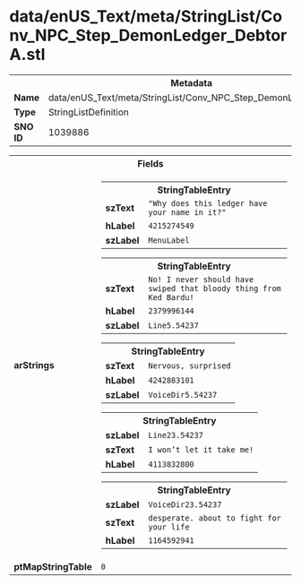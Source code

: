 <h1>data/enUS_Text/meta/StringList/Conv_NPC_Step_DemonLedger_DebtorA.stl</h1><table><tr><th colspan="100%">Metadata</th></tr><tr><td><b>Name</b></td><td>data/enUS_Text/meta/StringList/Conv_NPC_Step_DemonLedger_DebtorA.stl</td></tr><tr><td><b>Type</b></td><td>StringListDefinition</td></tr><tr><td><b>SNO ID</b></td><td>1039886</td></tr></table>

<table><tr><th colspan="100%">Fields</th></tr><tr><td><b>arStrings</b></td><td><table><tr><th colspan="100%">StringTableEntry</th></tr><tr><td><b>szText</b></td><td><code>"Why does this ledger have your name in it?"</code></td></tr><tr><td><b>hLabel</b></td><td><code>4215274549</code></td></tr><tr><td><b>szLabel</b></td><td><code>MenuLabel</code></td></tr></table>


<table><tr><th colspan="100%">StringTableEntry</th></tr><tr><td><b>szText</b></td><td><code>No! I never should have swiped that bloody thing from Ked Bardu!</code></td></tr><tr><td><b>hLabel</b></td><td><code>2379996144</code></td></tr><tr><td><b>szLabel</b></td><td><code>Line5.54237</code></td></tr></table>


<table><tr><th colspan="100%">StringTableEntry</th></tr><tr><td><b>szText</b></td><td><code>Nervous, surprised</code></td></tr><tr><td><b>hLabel</b></td><td><code>4242883101</code></td></tr><tr><td><b>szLabel</b></td><td><code>VoiceDir5.54237</code></td></tr></table>


<table><tr><th colspan="100%">StringTableEntry</th></tr><tr><td><b>szLabel</b></td><td><code>Line23.54237</code></td></tr><tr><td><b>szText</b></td><td><code>I won’t let it take me!</code></td></tr><tr><td><b>hLabel</b></td><td><code>4113832800</code></td></tr></table>


<table><tr><th colspan="100%">StringTableEntry</th></tr><tr><td><b>szLabel</b></td><td><code>VoiceDir23.54237</code></td></tr><tr><td><b>szText</b></td><td><code>desperate. about to fight for your life</code></td></tr><tr><td><b>hLabel</b></td><td><code>1164592941</code></td></tr></table>


</td></tr><tr><td><b>ptMapStringTable</b></td><td><code>0</code></td></tr></table>

